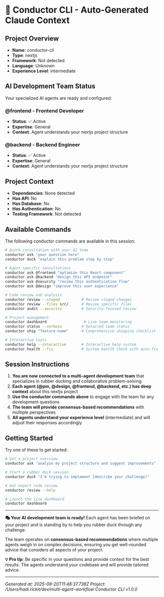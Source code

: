 # 🦆 Conductor CLI - Auto-Generated Claude Context

## Project Overview
- **Name**: conductor-cli
- **Type**: nextjs
- **Framework**: Not detected
- **Language**: Unknown
- **Experience Level**: intermediate

## AI Development Team Status
Your specialized AI agents are ready and configured:


### @frontend - Frontend Developer
- **Status**: ✅ Active
- **Expertise**: General
- **Context**: Agent understands your nextjs project structure


### @backend - Backend Engineer
- **Status**: ✅ Active
- **Expertise**: General
- **Context**: Agent understands your nextjs project structure


## Project Context
- **Dependencies**: None detected
- **Has API**: No
- **Has Database**: No
- **Has Authentication**: No
- **Testing Framework**: Not detected

## Available Commands
The following conductor commands are available in this session:

```bash
# Quick consultation with your AI team
conductor ask "your question here"
conductor duck "explain this problem step by step"

# Agent-specific consultations
conductor ask @frontend "optimize this React component"
conductor ask @backend "design this API endpoint"
conductor ask @security "review this authentication flow"
conductor ask @design "improve this user experience"

# Code review and analysis
conductor review --staged          # Review staged changes
conductor review --files src/      # Review specific files
conductor audit --security         # Security-focused review

# Project management
conductor dashboard                 # Live team monitoring
conductor status --verbose         # Detailed team status
conductor ship "feature-name"      # Comprehensive shipping checklist

# Interactive tools
conductor help --interactive       # Interactive help system
conductor health --fix             # System health check with auto-fix
```

## Session Instructions
1. **You are now connected to a multi-agent development team** that specializes in rubber ducking and collaborative problem-solving
2. **Each agent (@pm, @design, @frontend, @backend, etc.) has deep context** about this nextjs project
3. **Use the conductor commands above** to engage with the team for any development questions
4. **The team will provide consensus-based recommendations** with multiple perspectives
5. **All agents understand your experience level** (intermediate) and will adjust their responses accordingly

## Getting Started
Try one of these to get started:

```bash
# Get a project overview
conductor ask "analyze my project structure and suggest improvements"

# Start a rubber duck session
conductor duck "I'm trying to implement [describe your challenge]"

# Get expert code review
conductor review --help

# Launch the live dashboard
conductor dashboard
```

---

**🎭 Your AI development team is ready!** Each agent has been briefed on your project and is standing by to help you rubber duck through any challenge.

The team operates on **consensus-based recommendations** where multiple agents weigh in on complex decisions, ensuring you get well-rounded advice that considers all aspects of your project.

**💡 Pro tip**: Be specific in your questions and provide context for the best results. The agents understand your codebase and will provide tailored advice.

---

*Generated at: 2025-08-20T11:48:37.738Z*
*Project: /Users/hadi.rickit/dev/multi-agent-workflow*
*Conductor CLI v1.0.0*

